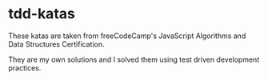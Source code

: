 # tdd-katas

These katas are taken from freeCodeCamp's JavaScript 
Algorithms and Data Structures Certification. 

They are my own solutions and I solved them using test driven development practices. 